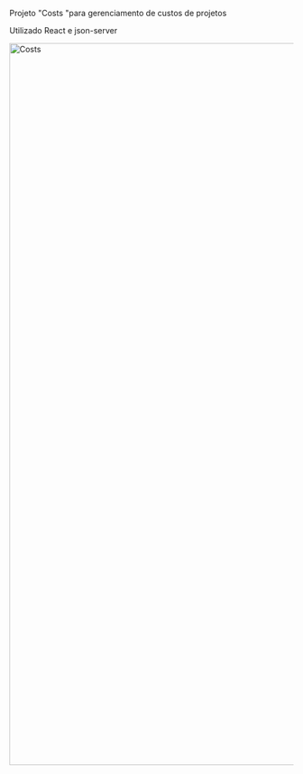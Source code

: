Projeto "Costs "para gerenciamento de custos de projetos

Utilizado React e json-server

<img width="1279" alt="Costs" src="https://user-images.githubusercontent.com/119368934/226424090-89804dc2-e210-4042-980c-a2a227dae712.png">
